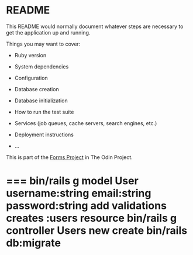 # README

This README would normally document whatever steps are necessary to get the
application up and running.

Things you may want to cover:

* Ruby version

* System dependencies

* Configuration

* Database creation

* Database initialization

* How to run the test suite

* Services (job queues, cache servers, search engines, etc.)

* Deployment instructions

* ...

This is part of the [Forms Project](https://www.theodinproject.com/lessons/ruby-on-rails-forms) in The Odin Project.

===
bin/rails g model User username:string email:string password:string
add validations
creates :users resource
bin/rails g controller Users new create
bin/rails db:migrate
===

